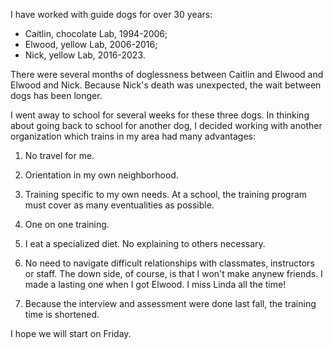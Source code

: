 I have worked with guide dogs for over 30 years:

* Caitlin, chocolate Lab, 1994-2006;
* Elwood, yellow Lab, 2006-2016;
* Nick, yellow Lab, 2016-2023.

There were several months of doglessness between Caitlin and Elwood and Elwood and Nick. Because Nick's death was unexpected, the wait between dogs has been longer.

I went away to school for several weeks for these three dogs. In thinking about going back to school for another dog, I decided working with another organization which trains in my area had many advantages:

1. No travel for me.

2. Orientation in my own neighborhood.

3. Training specific to my own needs. At a school, the training program must cover as many eventualities as possible.

4. One on one training.

5. I eat a specialized diet. No explaining to others necessary.

6. No need to navigate difficult relationships with classmates,
   instructors or staff. The down side, of course, is that I won't make anynew friends. I made a lasting one when I got Elwood. I miss Linda all the time!

7. Because the interview and assessment were done last fall, the training time is shortened.

I hope we will start on Friday.

